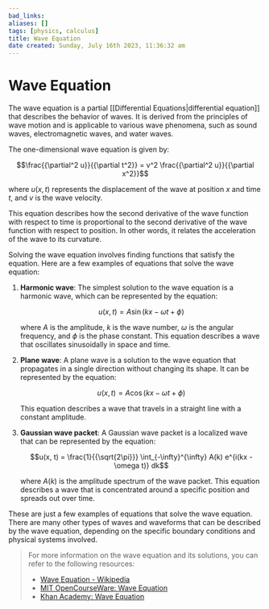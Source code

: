 ```yaml
---
bad_links: 
aliases: []
tags: [physics, calculus]
title: Wave Equation
date created: Sunday, July 16th 2023, 11:36:32 am
---
```

# Wave Equation

The wave equation is a partial [[Differential Equations|differential equation]] that describes the behavior of waves. It is derived from the principles of wave motion and is applicable to various wave phenomena, such as sound waves, electromagnetic waves, and water waves.

The one-dimensional wave equation is given by:

$$\frac{{\partial^2 u}}{{\partial t^2}} = v^2 \frac{{\partial^2 u}}{{\partial x^2}}$$

where $u(x, t)$ represents the displacement of the wave at position $x$ and time $t$, and $v$ is the wave velocity.

This equation describes how the second derivative of the wave function with respect to time is proportional to the second derivative of the wave function with respect to position. In other words, it relates the acceleration of the wave to its curvature.

Solving the wave equation involves finding functions that satisfy the equation. Here are a few examples of equations that solve the wave equation:

1. **Harmonic wave**: The simplest solution to the wave equation is a harmonic wave, which can be represented by the equation:

   $$u(x, t) = A \sin(kx - \omega t + \phi)$$

   where $A$ is the amplitude, $k$ is the wave number, $\omega$ is the angular frequency, and $\phi$ is the phase constant. This equation describes a wave that oscillates sinusoidally in space and time.

2. **Plane wave**: A plane wave is a solution to the wave equation that propagates in a single direction without changing its shape. It can be represented by the equation:

   $$u(x, t) = A \cos(kx - \omega t + \phi)$$

   This equation describes a wave that travels in a straight line with a constant amplitude.

3. **Gaussian wave packet**: A Gaussian wave packet is a localized wave that can be represented by the equation:

   $$u(x, t) = \frac{1}{{\sqrt{2\pi}}} \int_{-\infty}^{\infty} A(k) e^{i(kx - \omega t)} dk$$

   where $A(k)$ is the amplitude spectrum of the wave packet. This equation describes a wave that is concentrated around a specific position and spreads out over time.

These are just a few examples of equations that solve the wave equation. There are many other types of waves and waveforms that can be described by the wave equation, depending on the specific boundary conditions and physical systems involved.

> For more information on the wave equation and its solutions, you can refer to the following resources:
> 
> - [Wave Equation - Wikipedia](https://en.wikipedia.org/wiki/Wave_equation)
> - [MIT OpenCourseWare: Wave Equation](https://ocw.mit.edu/courses/mathematics/18-303-linear-partial-differential-equations-fall-2006/lecture-notes/lecture_1.pdf)
> - [Khan Academy: Wave Equation](https://www.khanacademy.org/science/physics/mechanical-waves-and-sound/wave-equation/a/what-is-a-wave-equation)